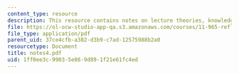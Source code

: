 ```yaml
---
content_type: resource
description: This resource contains notes on lecture theories, knowledge and practice.
file: https://ol-ocw-studio-app-qa.s3.amazonaws.com/courses/11-965-reflective-practice-an-approach-for-expanding-your-learning-frontiers-january-iap-2007/1ff0ee3c99035e869d891f21e61fc4ed_notes4.pdf
file_type: application/pdf
parent_uid: 37ce4cfb-a382-d3b9-c7ad-12575988b2a0
resourcetype: Document
title: notes4.pdf
uid: 1ff0ee3c-9903-5e86-9d89-1f21e61fc4ed
---
```

